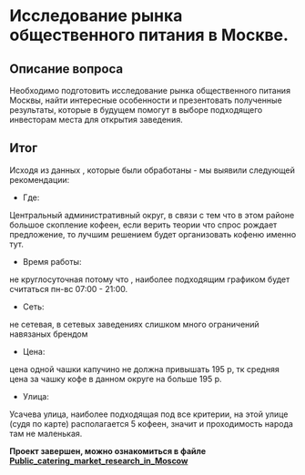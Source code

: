 # Исследование рынка общественного питания в Москве.

## Описание вопроса
Необходимо подготовить исследование рынка общественного питания Москвы, 
найти интересные особенности и презентовать полученные результаты, которые в будущем помогут в выборе подходящего инвесторам места для открытия заведения.

## Итог
Исходя из данных , которые были обработаны - мы выявили следующей рекомендации:

* Где:
 
 Центральный административный округ, в связи с тем что в этом районе большое скопление кофеен, 
 если верить теории что спрос рождает предложение, то лучшим решением будет организовать кофеню именно тут.
* Время работы:

не круглосуточная потому что , наиболее подходящим графиком будет считаться пн-вс 07:00 - 21:00.
* Сеть: 

не сетевая, в сетевых заведениях слишком много ограничений навязаных брендом
* Цена: 

цена одной чашки капучино не должна привышать 195 р, тк средняя цена за чашку кофе в данном округе на больше 195 р.
* Улица:

Усачева улица, наиболее подходящая под все критерии, на этой улице (судя по карте) располагается 5 кофеен, значит и проходимость народа там не маленькая.

**Проект завершен, можно ознакомиться в файле [Public_catering_market_research_in_Moscow](https://github.com/VeniaminSh/Practicum_Projects/blob/main/9.2%20Project%20(Как%20рассказать%20историю%20с%20помощью%20данных)%20-%20Исследование%20рынка%20заведений%20общественного%20питания%20в%20Москве/Public_catering_market_research_in_Moscow.ipynb)**
